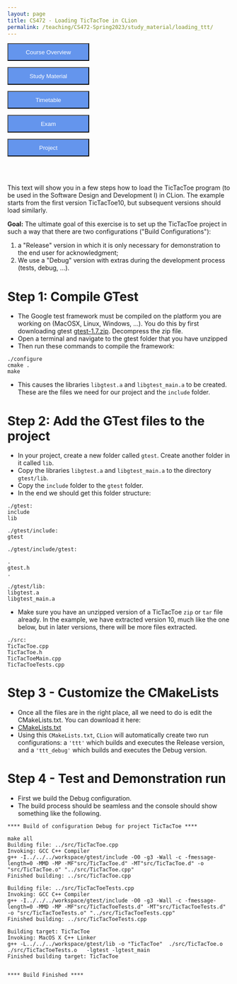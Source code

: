 ```yaml
---
layout: page
title: CS472 - Loading TicTacToe in CLion
permalink: /teaching/CS472-Spring2023/study_material/loading_ttt/
---
```


<form action="/teaching/CS472-Spring2023">
    <input type="submit" style="background-color:cornflowerblue;color:white;width:185px;
height:40px;" value="Course Overview" />
</form>
<form action="/teaching/CS472-Spring2023/study_material">
    <input type="submit" style="background-color:cornflowerblue;color:white;width:185px;
height:40px;" value="Study Material" />
</form>
<form action="/teaching/CS472-Spring2023/Timetable">
    <input type="submit" style="background-color:cornflowerblue;color:white;width:185px;
height:40px;" value="Timetable" />
</form>
<form action="/teaching/CS472-Spring2023/Exam">
    <input type="submit" style="background-color:cornflowerblue;color:white;width:185px;
height:40px;" value="Exam" />
</form>
<form action="/teaching/CS472-Spring2023/project">
    <input type="submit" style="background-color:cornflowerblue;color:white;width:185px;
height:40px;" value="Project" />
</form>


<br/>
<br/>

This text will show you in a few steps how to load the TicTacToe program (to be used in the Software Design and Development I) in CLion. 
The example starts from the first version TicTacToe10, but subsequent versions should load similarly.

**Goal:** 
The ultimate goal of this exercise is to set up the TicTacToe project in such a way that there are two configurations ("Build Configurations"): 
1.  a "Release" version in which it is only necessary for demonstration to the end user for acknowledgment; 
2.  We use a "Debug" version with extras during the development process (tests, debug, ...).

Step 1: Compile GTest
========
* The Google test framework must be compiled on the platform you are working on (MacOSX, Linux, Windows, ...). 
You do this by first downloading gtest [gtest-1.7.zip](https://drive.google.com/file/d/1TzuyNjnm92Zhkq89pHA7eP9SP9sbFa4C/view?usp=sharing). Decompress the zip file.
* Open a terminal and navigate to the gtest folder that you have unzipped
* Then run these commands to compile the framework:

```commandline
./configure
cmake .
make 
```

* This causes the libraries ```libgtest.a``` and ```libgtest_main.a``` to be created. These are the files we need for our project and the ```include``` folder.

Step 2: Add the GTest files to the project
===========
* In your project, create a new folder called ```gtest```. Create another folder in it called ```lib```.
* Copy the libraries ```libgtest.a``` and ```libgtest_main.a``` to the directory ```gtest/lib```.
* Copy the ```include``` folder to the ```gtest``` folder.
* In the end we should get this folder structure:

```
./gtest:
include
lib

./gtest/include:
gtest

./gtest/include/gtest:

.
gtest.h
.

./gtest/lib:
libgtest.a
libgtest_main.a
```

* Make sure you have an unzipped version of a TicTacToe ```zip``` or ```tar``` file already. 
In the example, we have extracted version 10, much like the one below, but in later versions, 
there will be more files extracted.

```commandline
./src:
TicTacToe.cpp
TicTacToe.h
TicTacToeMain.cpp
TicTacToeTests.cpp
```

Step 3 - Customize the CMakeLists
========
* Once all the files are in the right place, all we need to do is edit the CMakeLists.txt. You can download it here:
* [CMakeLists.txt](../CMakeLists.txt)
* Using this ```CMakeLists.txt```, ```CLion``` will automatically create two run configurations: a ```'ttt'``` which builds and executes the Release version, and a ```'ttt_debug'``` which builds and executes the Debug version.

Step 4 - Test and Demonstration run
========
* First we build the Debug configuration. 
* The build process should be seamless and the console should show something like the following.

```commandline
**** Build of configuration Debug for project TicTacToe ****

make all 
Building file: ../src/TicTacToe.cpp
Invoking: GCC C++ Compiler
g++ -I../../../workspace/gtest/include -O0 -g3 -Wall -c -fmessage-length=0 -MMD -MP -MF"src/TicTacToe.d" -MT"src/TicTacToe.d" -o "src/TicTacToe.o" "../src/TicTacToe.cpp"
Finished building: ../src/TicTacToe.cpp
 
Building file: ../src/TicTacToeTests.cpp
Invoking: GCC C++ Compiler
g++ -I../../../workspace/gtest/include -O0 -g3 -Wall -c -fmessage-length=0 -MMD -MP -MF"src/TicTacToeTests.d" -MT"src/TicTacToeTests.d" -o "src/TicTacToeTests.o" "../src/TicTacToeTests.cpp"
Finished building: ../src/TicTacToeTests.cpp
 
Building target: TicTacToe
Invoking: MacOS X C++ Linker
g++ -L../../../workspace/gtest/lib -o "TicTacToe"  ./src/TicTacToe.o ./src/TicTacToeTests.o   -lgtest -lgtest_main
Finished building target: TicTacToe
 

**** Build Finished ****
```

